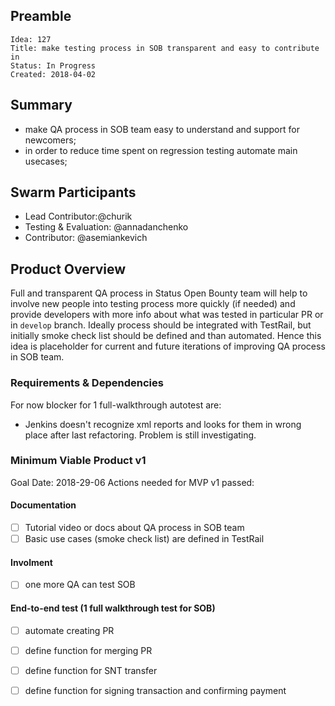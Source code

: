 


<!-- Please Review https://docs.google.com/document/d/1CaFM2ZXGOKf05_LXMPJeNNy5qJOdAq91EF2Gn2QUBFI/edit# for more details -->
<!-- in PR the document should be named as`DEV#1-title.md` -->

## Preamble

    Idea: 127
    Title: make testing process in SOB transparent and easy to contribute in 
    Status: In Progress
    Created: 2018-04-02

## Summary
- make QA process in SOB team easy to understand and support for newcomers; 
- in order  to reduce time spent on regression testing automate main usecases;

## Swarm Participants
<!-- Each contributor pledges to the idea with their FOCUS value. (hours per week) -->
<!-- Here all roles in swarm are defined and filled, one of the contributors should responsibility of the Idea as Lead. -->

<!-- Testing/Evaluation support role is also mandatory to check in on specified Goal dates or earlier. -->

<!-- Lead Contributor is the Owner of the Idea. If required, they can get support from a PM, but should be responsible for end to end execution of the Idea. This includes ensuring appropriate resources are allocated, setting realistic timelines and milestones, and any post-launch metrics or bug fixes that are attributed to the Idea -->
<!-- A swarm requires at minimum 3 contributors and 1 evaluator/tester -->
<!-- 'Contributor' should be replaced with a descriptive role type. -->
- Lead Contributor:@churik
- Testing & Evaluation: @annadanchenko 
- Contributor: @asemiankevich 

## Product Overview
<!-- A short (~200 word) description and motivation of the Idea. Without clear explanation the Idea should not proceed. Can include User Stories -->
<!-- Testing/Evaluation role accepts responsbility to checkin at Goal dates, -->
<!-- forces discussion to continue implementation or recommend disband and post-mortem. -->
Full and transparent QA process in Status Open Bounty team  will help to involve new people into testing process more quickly (if needed) and provide developers with more info about what was tested in particular PR or in `develop` branch. Ideally process should be integrated with TestRail, but initially smoke check list should be defined and than automated.
Hence this idea is placeholder for current and future iterations of improving QA process in SOB team.


### Requirements & Dependencies
<!-- Are there bugs or feature requests in other repositories that are part of this Idea? -->
<!-- There is no approval unless the idea requires to be reviewed by supporting organelles (Financial, Hiring, or Design). -->
<!-- The Swarm must develop a fully fleshed out Requirements document for the idea to proceed, to the satisfaction of participants. -->
For now blocker for 1 full-walkthrough autotest are:
- Jenkins doesn't recognize  xml reports and looks for them in wrong place after last refactoring. Problem is still investigating.

### Minimum Viable Product v1

<!-- Mandatory, completes the Idea in the fastest route possible, can be hacky, needed to feel progress. See https://imgur.com/a/HVlw3 -->
Goal Date: 2018-29-06
Actions needed for MVP v1 passed:
#### Documentation 
- [ ] Tutorial video or docs about QA process in SOB team
- [ ] Basic use cases (smoke check list) are defined in TestRail
#### Involment
- [ ]  one more QA can test SOB
#### End-to-end test (1 full walkthrough test for SOB)
- [ ] automate creating PR 
- [ ] define function for merging PR
- [ ] define function for SNT transfer 
- [ ] define function for signing transaction and confirming payment

